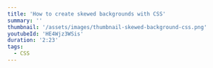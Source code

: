 ```yaml
---
title: 'How to create skewed backgrounds with CSS'
summary: ''
thumbnail: '/assets/images/thumbnail-skewed-background-css.png'
youtubeId: 'HE4Wjz3WSis'
duration: '2:23'
tags:
  - CSS
---
```

